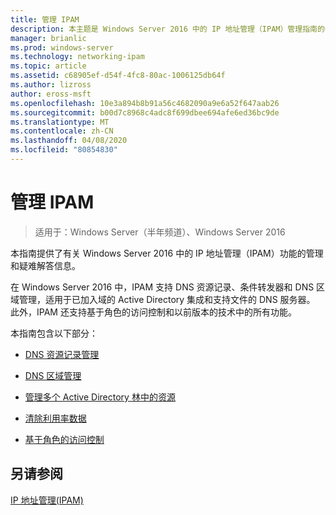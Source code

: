 ```yaml
---
title: 管理 IPAM
description: 本主题是 Windows Server 2016 中的 IP 地址管理（IPAM）管理指南的一部分。
manager: brianlic
ms.prod: windows-server
ms.technology: networking-ipam
ms.topic: article
ms.assetid: c68905ef-d54f-4fc8-80ac-1006125db64f
ms.author: lizross
author: eross-msft
ms.openlocfilehash: 10e3a894b8b91a56c4682090a9e6a52f647aab26
ms.sourcegitcommit: b00d7c8968c4adc8f699dbee694afe6ed36bc9de
ms.translationtype: MT
ms.contentlocale: zh-CN
ms.lasthandoff: 04/08/2020
ms.locfileid: "80854830"
---
```

# <a name="manage-ipam"></a>管理 IPAM

>适用于：Windows Server（半年频道）、Windows Server 2016

本指南提供了有关 Windows Server 2016 中的 IP 地址管理（IPAM）功能的管理和疑难解答信息。  
  
在 Windows Server 2016 中，IPAM 支持 DNS 资源记录、条件转发器和 DNS 区域管理，适用于已加入域的 Active Directory 集成和支持文件的 DNS 服务器。 此外，IPAM 还支持基于角色的访问控制和以前版本的技术中的所有功能。  
  
本指南包含以下部分：  
  
-   [DNS 资源记录管理](../../technologies/ipam/DNS-Resource-Record-Management.md)  
  
-   [DNS 区域管理](../../technologies/ipam/DNS-Zone-Management.md)  
  
-   [管理多个 Active Directory 林中的资源](../../technologies/ipam/Manage-Resources-in-Multiple-Active-Directory-Forests.md)  
  
-  [清除利用率数据](../../technologies/ipam/Purge-Utilization-Data.md)  
  
-   [基于角色的访问控制](../../technologies/ipam/Role-based-Access-Control.md)  
  
## <a name="see-also"></a>另请参阅  
[IP 地址管理&#40;IPAM&#41;](IP-Address-Management--IPAM-.md)  
  


